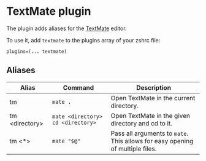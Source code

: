 # TextMate plugin

The plugin adds aliases for the [TextMate](https://macromates.com) editor.

To use it, add `textmate` to the plugins array of your zshrc file:
```
plugins=(... textmate)
```

## Aliases

| Alias           | Command     | Description   |
|-----------------|-------------|---------------|
| tm              | `mate .`    | Open TextMate in the current directory. |
| tm \<directory> | `mate <directory>` `cd <directory>` | Open TextMate in the given directory and cd to it. |
| tm <*>          | `mate "$@"` | Pass all arguments to `mate`. This allows for easy opening of multiple files. |
